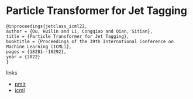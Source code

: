 # Particle Transformer for Jet Tagging

```
@inproceedings{jetclass_icml22,
author = {Qu, Huilin and Li, Congqiao and Qian, Sitian},
title = {Particle Transformer for Jet Tagging},
booktitle = {Proceedings of the 39th International Conference on Machine Learning (ICML)},
pages = {18281--18292},
year = {2022}
}
```

links
 - [pmlr](https://proceedings.mlr.press/v162/qu22b.html)
- [icml](https://icml.cc/Conferences/2022/Schedule?showEvent=17990)
